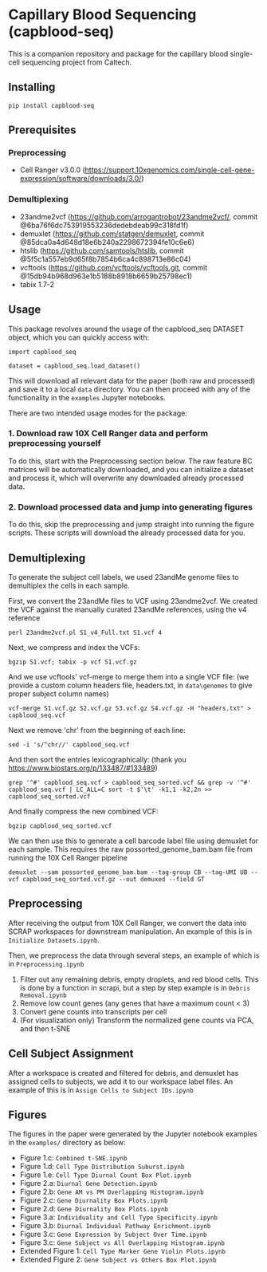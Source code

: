 # Capillary Blood Sequencing (capblood-seq)

This is a companion repository and package for the capillary blood single-cell
sequencing project from Caltech.

## Installing
```
pip install capblood-seq
```

## Prerequisites


### Preprocessing
- Cell Ranger v3.0.0 (https://support.10xgenomics.com/single-cell-gene-expression/software/downloads/3.0/)

### Demultiplexing
- 23andme2vcf (https://github.com/arrogantrobot/23andme2vcf/,
commit @6ba76f6dc753919553236dedebdeab99c318fd1f)
- demuxlet (https://github.com/statgen/demuxlet, 
commit @85dca0a4d648d18e6b240a2298672394fe10c6e6)
- htslib (https://github.com/samtools/htslib,
commit @5f5c1a557eb9d65f8b7854b6ca4c898713e86c04)
- vcftools (https://github.com/vcftools/vcftools.git,
commit @15db94b968d963e1b5188b8918b6659b25798ec1)
- tabix 1.7-2

## Usage

This package revolves around the usage of the capblood_seq DATASET object, which
you can quickly access with:
```
import capblood_seq

dataset = capblood_seq.load_dataset()
```

This will download all relevant data for the paper (both raw and processed)
and save it to a local ```data``` directory. You can then proceed with any
of the functionality in the ```examples``` Jupyter notebooks.

There are two intended usage modes for the package:
### 1. Download raw 10X Cell Ranger data and perform preprocessing yourself

To do this, start with the Preprocessing section below. The raw feature
BC matrices will be automatically downloaded, and you can initialize a dataset
and process it, which will overwrite any downloaded already processed data.

### 2. Download processed data and jump into generating figures

To do this, skip the preprocessing and jump straight into running the figure
scripts. These scripts will download the already processed data for you.

## Demultiplexing

To generate the subject cell labels, we used 23andMe genome files to demultiplex
the cells in each sample.

First, we convert the 23andMe files to VCF using 23andme2vcf. We created the VCF
against the manually curated 23andMe references, using the v4 reference
```
perl 23andme2vcf.pl S1_v4_Full.txt S1.vcf 4
```

Next, we compress and index the VCFs:
```
bgzip S1.vcf; tabix -p vcf S1.vcf.gz
```

And we use vcftools' vcf-merge to merge them into a single VCF file:
(we provide a custom column headers file, headers.txt, in ```data\genomes```
to give proper subject column names)
```
vcf-merge S1.vcf.gz S2.vcf.gz S3.vcf.gz S4.vcf.gz -H "headers.txt" > capblood_seq.vcf
```

Next we remove 'chr' from the beginning of each line:
```
sed -i 's/^chr//' capblood_seq.vcf
```

And then sort the entries lexicographically: (thank you https://www.biostars.org/p/133487/#133489)

```
grep '^#' capblood_seq.vcf > capblood_seq_sorted.vcf && grep -v '^#' capblood_seq.vcf | LC_ALL=C sort -t $'\t' -k1,1 -k2,2n >> capblood_seq_sorted.vcf
```

And finally compress the new combined VCF:
```
bgzip capblood_seq_sorted.vcf
```

We can then use this to generate a cell barcode label file using demuxlet
for each sample. This requires the raw possorted_genome_bam.bam file from
running the 10X Cell Ranger pipeline

```
demuxlet --sam possorted_genome_bam.bam --tag-group CB --tag-UMI UB --vcf capblood_seq_sorted.vcf.gz --out demuxed --field GT
```

## Preprocessing

After receiving the output from 10X Cell Ranger, we convert the data into
SCRAP workspaces for downstream manipulation. An example of this is in
 ```Initialize Datasets.ipynb```.
 
 Then, we preprocess the data through several steps, an example of which is in
 ```Preprocessing.ipynb```
 1. Filter out any remaining debris, empty droplets, and red blood cells. This
 is done by a function in scrapi, but a step by step example is in 
 ```Debris Removal.ipynb```
 2. Remove low count genes (any genes that have a maximum count < 3)
 3. Convert gene counts into transcripts per cell
 4. (For visualization only) Transform the normalized gene counts via PCA, and
 then t-SNE
 
 ## Cell Subject Assignment
 
 After a workspace is created and filtered for debris, and demuxlet has
 assigned cells to subjects, we add it to our workspace label files. An example
 of this is in ```Assign Cells to Subject IDs.ipynb```

## Figures
The figures in the paper were generated by the Jupyter notebook examples in the
```examples/``` directory as below:

- Figure 1.c: ```Combined t-SNE.ipynb```
- Figure 1.d: ```Cell Type Distribution Suburst.ipynb```
- Figure 1.e: ```Cell Type Diurnal Count Box Plot.ipynb```
- Figure 2.a: ```Diurnal Gene Detection.ipynb```
- Figure 2.b: ```Gene AM vs PM Overlapping Histogram.ipynb```
- Figure 2.c: ```Gene Diurnality Box Plots.ipynb```
- Figure 2.d: ```Gene Diurnality Box Plots.ipynb```
- Figure 3.a: ```Individuality and Cell Type Specificity.ipynb```
- Figure 3.b: ```Diurnal Individual Pathway Enrichment.ipynb```
- Figure 3.c: ```Gene Expression by Subject Over Time.ipynb```
- Figure 3.c: ```Gene Subject vs All Overlapping Histogram.ipynb```
- Extended Figure 1: ```Cell Type Marker Gene Violin Plots.ipynb```
- Extended Figure 2: ```Gene Subject vs Others Box Plot.ipynb```